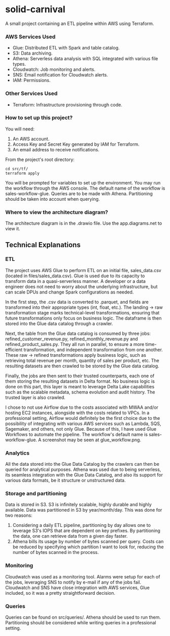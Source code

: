 # solid-carnival
A small project containing an ETL pipeline within AWS using Terraform.

### AWS Services Used
* Glue: Distributed ETL with Spark and table catalog.
* S3: Data archiving.
* Athena: Serverless data analysis with SQL integrated with various file types.
* Cloudwatch: Job monitoring and alerts.
* SNS: Email notification for Cloudwatch alerts.
* IAM: Permissions.

### Other Services Used
* Terraform: Infrastructure provisioning through code.

### How to set up this project?
You will need:
1. An AWS account.
2. Access Key and Secret Key generated by IAM for Terraform.
3. An email address to receive notifications.

From the project's root directory:
```
cd src/tf/
terraform apply
```

You will be prompted for variables to set up the environment.
You may run the workflow through the AWS console. The default name of the workflow is sales-workflow-glue.
Queries are to be made with Athena. Partitioning should be taken into account when querying.

### Where to view the architecture diagram?
The architecture diagram is in the .drawio file. Use the app.diagrams.net to view it.

## Technical Explanations
### ETL
The project uses AWS Glue to perform ETL on an initial file, sales_data.csv (located in files/sales_data.csv).
Glue is used due to its capacity to transform data in a quasi-serverless manner. A developer or a data engineer does not need to worry about the underlying infrastructure, but can scale DPUs and change Spark configurations as needed.

In the first step, the .csv data is converted to .parquet, and fields are transformed into their appropriate types (int, float, etc.).
The landing -> raw transformation stage marks technical-level transformations, ensuring that future transformations only focus on business logic. The dataframe is then stored into the Glue data catalog through a crawler.

Next, the table from the Glue data catalog is consumed by three jobs: refined_customer_revenue.py, refined_monthly_revenue.py and refined_product_sales.py. They all run in parallel, to ensure a more time-efficient transformation, and independent transformation from one another.
These raw -> refined transformations apply business logic, such as retrieving total revenue per month, quantity of sales per product, etc.
The resulting datasets are then crawled to be stored by the Glue data catalog.

Finally, the jobs are then sent to their trusted counterparts, each one of them storing the resulting datasets in Delta format. No business logic is done on this part, this layer is meant to leverage Delta Lake capabilities such as the scalable metadata, schema evolution and audit history.
The trusted layer is also crawled.

I chose to not use Airflow due to the costs associated with MWAA and/or hosting EC2 instances, alongside with the costs related to VPCs.
In a professional setting, Airflow would definitely be the first choice due to the possibility of integrating with various AWS services such as Lambda, SQS, Sagemaker, and others, not only Glue.
Because of this, I have used Glue Workflows to automate the pipeline. The workflow's default name is sales-workflow-glue. A screenshot may be seen at glue_workflow.png.

### Analytics
All the data stored into the Glue Data Catalog by the crawlers can then be queried for analytical purposes.
Athena was used due to being serverless, its seamless integration with the Glue Data Catalog, and also its support for various data formats, be it structure or unstructured data.

### Storage and partitioning
Data is stored in S3. S3 is infinitely scalable, highly durable and highly available.
Data was partitioned in S3 by year/month/day. This was done for two reasons:
1. Considering a daily ETL pipeline, partitioning by day allows one to leverage S3's IOPS that are dependent on key prefixes. By partitioning the data, one can retrieve data from a given day faster.
2. Athena bills its usage by number of bytes scanned per query. Costs can be reduced by specifying which partition I want to look for, reducing the number of bytes scanned in the process.

### Monitoring
Cloudwatch was used as a monitoring tool. Alarms were setup for each of the jobs, leveraging SNS to notify by e-mail if any of the jobs fail.
Cloudwatch and SNS have close integration with AWS services, Glue included, so it was a pretty straightforward decision.

### Queries
Queries can be found on src/queries/. Athena should be used to run them. Partitioning should be considered while writing queries in a professional setting.
